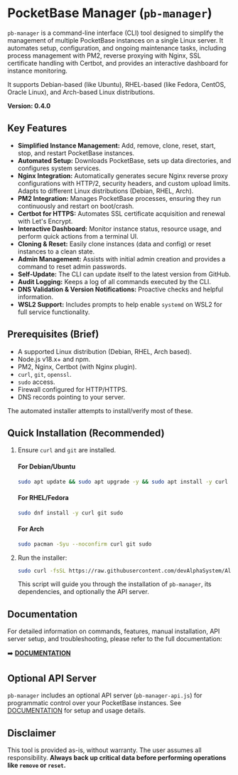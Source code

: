 # PocketBase Manager (`pb-manager`)

`pb-manager` is a command-line interface (CLI) tool designed to simplify the management of multiple PocketBase instances on a single Linux server. It automates setup, configuration, and ongoing maintenance tasks, including process management with PM2, reverse proxying with Nginx, SSL certificate handling with Certbot, and provides an interactive dashboard for instance monitoring.

It supports Debian-based (like Ubuntu), RHEL-based (like Fedora, CentOS, Oracle Linux), and Arch-based Linux distributions.

**Version: 0.4.0**

## Key Features

-   **Simplified Instance Management:** Add, remove, clone, reset, start, stop, and restart PocketBase instances.
-   **Automated Setup:** Downloads PocketBase, sets up data directories, and configures system services.
-   **Nginx Integration:** Automatically generates secure Nginx reverse proxy configurations with HTTP/2, security headers, and custom upload limits. Adapts to different Linux distributions (Debian, RHEL, Arch).
-   **PM2 Integration:** Manages PocketBase processes, ensuring they run continuously and restart on boot/crash.
-   **Certbot for HTTPS:** Automates SSL certificate acquisition and renewal with Let's Encrypt.
-   **Interactive Dashboard:** Monitor instance status, resource usage, and perform quick actions from a terminal UI.
-   **Cloning & Reset:** Easily clone instances (data and config) or reset instances to a clean state.
-   **Admin Management:** Assists with initial admin creation and provides a command to reset admin passwords.
-   **Self-Update:** The CLI can update itself to the latest version from GitHub.
-   **Audit Logging:** Keeps a log of all commands executed by the CLI.
-   **DNS Validation & Version Notifications:** Proactive checks and helpful information.
-   **WSL2 Support:** Includes prompts to help enable `systemd` on WSL2 for full service functionality.

## Prerequisites (Brief)

-   A supported Linux distribution (Debian, RHEL, Arch based).
-   Node.js v18.x+ and npm.
-   PM2, Nginx, Certbot (with Nginx plugin).
-   `curl`, `git`, `openssl`.
-   `sudo` access.
-   Firewall configured for HTTP/HTTPS.
-   DNS records pointing to your server.

The automated installer attempts to install/verify most of these.

## Quick Installation (Recommended)

1.  Ensure `curl` and `git` are installed.
    #### For Debian/Ubuntu
    ```bash
    sudo apt update && sudo apt upgrade -y && sudo apt install -y curl git sudo
    ```
    #### For RHEL/Fedora
    ```bash
    sudo dnf install -y curl git sudo
    ```
    #### For Arch
    ```bash
    sudo pacman -Syu --noconfirm curl git sudo
    ```
2.  Run the installer:
    ```bash
    sudo curl -fsSL https://raw.githubusercontent.com/devAlphaSystem/Alpha-System-PBManager/main/install-pb-manager.sh -o /tmp/install-pb-manager.sh && sudo bash /tmp/install-pb-manager.sh && sudo rm /tmp/install-pb-manager.sh
    ```
    This script will guide you through the installation of `pb-manager`, its dependencies, and optionally the API server.

## Documentation

For detailed information on commands, features, manual installation, API server setup, and troubleshooting, please refer to the full documentation:

➡️ **[DOCUMENTATION](https://docs.alphasystem.dev/view/5hnk7504ca02hpu)**

## Optional API Server

`pb-manager` includes an optional API server (`pb-manager-api.js`) for programmatic control over your PocketBase instances. See [DOCUMENTATION](https://docs.alphasystem.dev/view/5hnk7504ca02hpu) for setup and usage details.

## Disclaimer

This tool is provided as-is, without warranty. The user assumes all responsibility. **Always back up critical data before performing operations like `remove` or `reset`.**